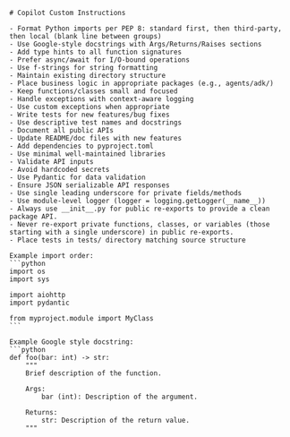 ````instructions
# Copilot Custom Instructions

- Format Python imports per PEP 8: standard first, then third-party, then local (blank line between groups)
- Use Google-style docstrings with Args/Returns/Raises sections
- Add type hints to all function signatures
- Prefer async/await for I/O-bound operations
- Use f-strings for string formatting
- Maintain existing directory structure
- Place business logic in appropriate packages (e.g., agents/adk/)
- Keep functions/classes small and focused
- Handle exceptions with context-aware logging
- Use custom exceptions when appropriate
- Write tests for new features/bug fixes
- Use descriptive test names and docstrings
- Document all public APIs
- Update README/doc files with new features
- Add dependencies to pyproject.toml
- Use minimal well-maintained libraries
- Validate API inputs
- Avoid hardcoded secrets
- Use Pydantic for data validation
- Ensure JSON serializable API responses
- Use single leading underscore for private fields/methods
- Use module-level logger (logger = logging.getLogger(__name__))
- Always use __init__.py for public re-exports to provide a clean package API.
- Never re-export private functions, classes, or variables (those starting with a single underscore) in public re-exports.
- Place tests in tests/ directory matching source structure

Example import order:
```python
import os
import sys

import aiohttp
import pydantic

from myproject.module import MyClass
```

Example Google style docstring:
```python
def foo(bar: int) -> str:
    """
    Brief description of the function.

    Args:
        bar (int): Description of the argument.

    Returns:
        str: Description of the return value.
    """
````
